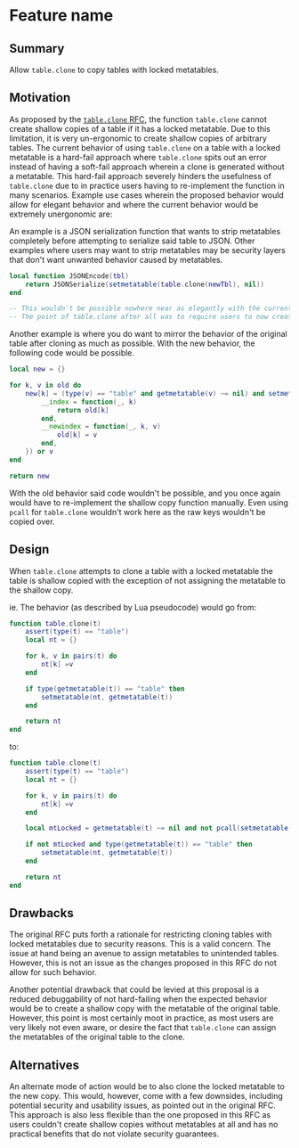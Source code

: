 # Feature name

## Summary

Allow `table.clone` to copy tables with locked metatables.

## Motivation

As proposed by the [`table.clone` RFC](function-table-clone.md), the function `table.clone` cannot create shallow copies of a table if it has a locked metatable.
Due to this limitation, it is very un-ergonomic to create shallow copies of arbitrary tables.
The current behavior of using `table.clone` on a table with a locked metatable is a hard-fail approach where `table.clone` spits out an error instead of having a soft-fail approach wherein a clone is generated without a metatable.
This hard-fail approach severely hinders the usefulness of `table.clone` due to in practice users having to re-implement the function in many scenarios.
Example use cases wherein the proposed behavior would allow for elegant behavior and where the current behavior would be extremely unergonomic are:

An example is a JSON serialization function that wants to strip metatables completely before attempting to serialize said table to JSON.
Other examples where users may want to strip metatables may be security layers that don't want unwanted behavior caused by metatables.
```lua
local function JSONEncode(tbl)
	return JSONSerialize(setmetatable(table.clone(newTbl), nil))
end

-- This wouldn't be possible nowhere near as elegantly with the current behavior and users would effectively have to re-implement table.clone in Lua.
-- The point of table.clone after all was to require users to now create shallow copy functions in Lua themselves.
```

Another example is where you do want to mirror the behavior of the original table after cloning as much as possible.
With the new behavior, the following code would be possible.
```lua
local new = {}

for k, v in old do
	new[k] = (type(v) == "table" and getmetatable(v) ~= nil) and setmetatable(table.clone(v), {
		__index = function(_, k)
			return old[k]
		end,
		__newindex = function(_, k, v)
			old[k] = v
		end,
	}) or v
end

return new
```
With the old behavior said code wouldn't be possible, and you once again would have to re-implement the shallow copy function manually. Even using `pcall` for `table.clone` wouldn't work here as the raw keys wouldn't be copied over.

## Design

When `table.clone` attempts to clone a table with a locked metatable the table is shallow copied with the exception of not assigning the metatable to the shallow copy.

ie. The behavior (as described by Lua pseudocode) would go from:

```lua
function table.clone(t)
	assert(type(t) == "table")
	local nt = {}

	for k, v in pairs(t) do
		nt[k] =v
	end

	if type(getmetatable(t)) == "table" then
		setmetatable(nt, getmetatable(t))
	end

	return nt
end
```

to:

```lua
function table.clone(t)
	assert(type(t) == "table")
	local nt = {}

	for k, v in pairs(t) do
		nt[k] =v
	end

	local mtLocked = getmetatable(t) ~= nil and not pcall(setmetatable, t, getmetatable(t))

	if not mtLocked and type(getmetatable(t)) == "table" then
		setmetatable(nt, getmetatable(t))
	end

	return nt
end
```

## Drawbacks

The original RFC puts forth a rationale for restricting cloning tables with locked metatables due to security reasons.
This is a valid concern. The issue at hand being an avenue to assign metatables to unintended tables.
However, this is not an issue as the changes proposed in this RFC do not allow for such behavior.

Another potential drawback that could be levied at this proposal is a reduced debuggability of not hard-failing when the expected behavior would be to create a shallow copy with the metatable of the original table.
However, this point is most certainly moot in practice, as most users are very likely not even aware, or desire the fact that `table.clone` can assign the metatables of the original table to the clone.

## Alternatives

An alternate mode of action would be to also clone the locked metatable to the new copy.
This would, however, come with a few downsides, including potential security and usability issues, as pointed out in the original RFC.
This approach is also less flexible than the one proposed in this RFC as users couldn't create shallow copies without metatables at all and has no practical benefits that do not violate security guarantees.
